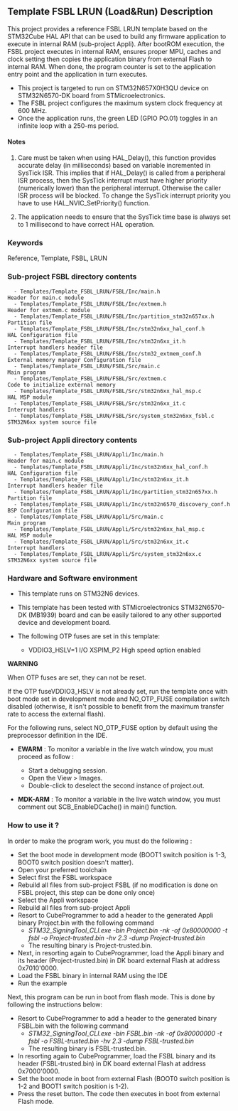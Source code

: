 ## <b>Template FSBL LRUN (Load&Run) Description</b>

This project provides a reference FSBL LRUN template based on the STM32Cube HAL API that can be used to build any firmware application to execute in internal RAM (sub-project Appli). 
After bootROM execution, the FSBL project executes in internal RAM, ensures proper MPU, caches and clock setting then copies the application binary from external Flash to internal RAM. When done, the program counter is set to the application entry point and the application in turn executes.

- This project is targeted to run on STM32N657X0H3QU device on STM32N6570-DK board from STMicroelectronics.  
- The FSBL project configures the maximum system clock frequency at 600 MHz.
- Once the application runs, the green LED (GPIO PO.01) toggles in an infinite loop with a 250-ms period.


#### <b>Notes</b>

 1. Care must be taken when using HAL_Delay(), this function provides accurate delay (in milliseconds)
    based on variable incremented in SysTick ISR. This implies that if HAL_Delay() is called from
    a peripheral ISR process, then the SysTick interrupt must have higher priority (numerically lower)
    than the peripheral interrupt. Otherwise the caller ISR process will be blocked.
    To change the SysTick interrupt priority you have to use HAL_NVIC_SetPriority() function.

 2. The application needs to ensure that the SysTick time base is always set to 1 millisecond
    to have correct HAL operation.

### <b>Keywords</b>

Reference, Template, FSBL, LRUN

### <b>Sub-project FSBL directory contents</b>

      - Templates/Template_FSBL_LRUN/FSBL/Inc/main.h                       Header for main.c module
      - Templates/Template_FSBL_LRUN/FSBL/Inc/extmem.h                     Header for extmem.c module
      - Templates/Template_FSBL_LRUN/FSBL/Inc/partition_stm32n657xx.h      Partition file
      - Templates/Template_FSBL_LRUN/FSBL/Inc/stm32n6xx_hal_conf.h         HAL Configuration file
      - Templates/Template_FSBL_LRUN/FSBL/Inc/stm32n6xx_it.h               Interrupt handlers header file
      - Templates/Template_FSBL_LRUN/FSBL/Inc/stm32_extmem_conf.h          External memory manager Configuration file
      - Templates/Template_FSBL_LRUN/FSBL/Src/main.c                       Main program
      - Templates/Template_FSBL_LRUN/FSBL/Src/extmem.c                     Code to initialize external memory
      - Templates/Template_FSBL_LRUN/FSBL/Src/stm32n6xx_hal_msp.c          HAL MSP module
      - Templates/Template_FSBL_LRUN/FSBL/Src/stm32n6xx_it.c               Interrupt handlers
      - Templates/Template_FSBL_LRUN/FSBL/Src/system_stm32n6xx_fsbl.c      STM32N6xx system source file

### <b>Sub-project Appli directory contents</b>

      - Templates/Template_FSBL_LRUN/Appli/Inc/main.h                      Header for main.c module
      - Templates/Template_FSBL_LRUN/Appli/Inc/stm32n6xx_hal_conf.h        HAL Configuration file
      - Templates/Template_FSBL_LRUN/Appli/Inc/stm32n6xx_it.h              Interrupt handlers header file
      - Templates/Template_FSBL_LRUN/Appli/Inc/partition_stm32n657xx.h     Partition file
      - Templates/Template_FSBL_LRUN/Appli/Inc/stm32n6570_discovery_conf.h BSP Configuration file 
      - Templates/Template_FSBL_LRUN/Appli/Src/main.c                      Main program
      - Templates/Template_FSBL_LRUN/Appli/Src/stm32n6xx_hal_msp.c         HAL MSP module
      - Templates/Template_FSBL_LRUN/Appli/Src/stm32n6xx_it.c              Interrupt handlers
      - Templates/Template_FSBL_LRUN/Appli/Src/system_stm32n6xx.c          STM32N6xx system source file


### <b>Hardware and Software environment</b>

  - This template runs on STM32N6 devices.

  - This template has been tested with STMicroelectronics STM32N6570-DK (MB1939)
    board and can be easily tailored to any other supported device
    and development board.

  - The following OTP fuses are set in this template:

    - VDDIO3_HSLV=1     I/O XSPIM_P2 High speed option enabled

**WARNING**

When OTP fuses are set, they can not be reset.

If the OTP fuseVDDIO3_HSLV is not already set, run the template once with boot mode set in development mode and NO_OTP_FUSE compilation switch disabled
(otherwise, it isn't possible to benefit from the maximum transfer rate to access the external flash).

For the following runs, select NO_OTP_FUSE option by default using the preprocessor definition in the IDE.


  - **EWARM** : To monitor a variable in the live watch window, you must proceed as follow :
    - Start a debugging session.
    - Open the View > Images.
    - Double-click to deselect the second instance of project.out.

  - **MDK-ARM** : To monitor a variable in the live watch window, you must comment out SCB_EnableDCache() in main() function.

### <b>How to use it ?</b>

In order to make the program work, you must do the following :

 - Set the boot mode in development mode (BOOT1 switch position is 1-3, BOOT0 switch position doesn't matter).
 - Open your preferred toolchain
 - Select first the FSBL workspace
 - Rebuild all files from sub-project FSBL (if no modification is done on FSBL project, this step can be done only once)
 - Select the Appli workspace
 - Rebuild all files from sub-project Appli
 - Resort to CubeProgrammer to add a header to the generated Appli binary Project.bin with the following command
   - *STM32_SigningTool_CLI.exe -bin Project.bin -nk -of 0x80000000 -t fsbl -o Project-trusted.bin -hv 2.3 -dump Project-trusted.bin*
   - The resulting binary is Project-trusted.bin.
 - Next, in resorting again to CubeProgrammer, load the Appli binary and its header (Project-trusted.bin) in DK board external Flash at address 0x7010'0000.
 - Load the FSBL binary in internal RAM using the IDE
 - Run the example

 Next, this program can be run in boot from flash mode. This is done by following the instructions below:

 - Resort to CubeProgrammer to add a header to the generated binary FSBL.bin with the following command
   - *STM32_SigningTool_CLI.exe -bin FSBL.bin -nk -of 0x80000000 -t fsbl -o FSBL-trusted.bin -hv 2.3 -dump FSBL-trusted.bin*
   - The resulting binary is FSBL-trusted.bin. 
 - In resorting again to CubeProgrammer, load the FSBL binary and its header (FSBL-trusted.bin) in DK board external Flash at address 0x7000'0000.
 - Set the boot mode in boot from external Flash (BOOT0 switch position is 1-2 and BOOT1 switch position is 1-2).
 - Press the reset button. The code then executes in boot from external Flash mode.


